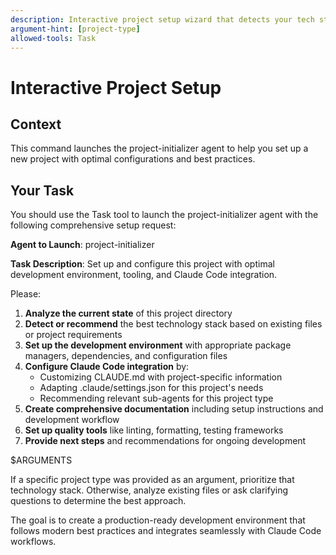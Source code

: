 ```yaml
---
description: Interactive project setup wizard that detects your tech stack and configures optimal development environment
argument-hint: [project-type]
allowed-tools: Task
---
```


# Interactive Project Setup

## Context

This command launches the project-initializer agent to help you set up a new project with optimal configurations and best practices.

## Your Task

You should use the Task tool to launch the project-initializer agent with the following comprehensive setup request:

**Agent to Launch**: project-initializer

**Task Description**: 
Set up and configure this project with optimal development environment, tooling, and Claude Code integration. 

Please:

1. **Analyze the current state** of this project directory
2. **Detect or recommend** the best technology stack based on existing files or project requirements
3. **Set up the development environment** with appropriate package managers, dependencies, and configuration files
4. **Configure Claude Code integration** by:
   - Customizing CLAUDE.md with project-specific information
   - Adapting .claude/settings.json for this project's needs
   - Recommending relevant sub-agents for this project type
5. **Create comprehensive documentation** including setup instructions and development workflow
6. **Set up quality tools** like linting, formatting, testing frameworks
7. **Provide next steps** and recommendations for ongoing development

$ARGUMENTS

If a specific project type was provided as an argument, prioritize that technology stack. Otherwise, analyze existing files or ask clarifying questions to determine the best approach.

The goal is to create a production-ready development environment that follows modern best practices and integrates seamlessly with Claude Code workflows.
